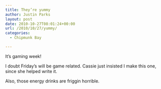 ```yaml
---
title: They’re yummy
author: Justin Parks
layout: post
date: 2010-10-27T08:01:24+00:00
url: /2010/10/27/yummy/
categories:
  - Chipmunk Bay

---
```

It&#8217;s gaming week!

I doubt Friday&#8217;s will be game related. Cassie just insisted I make this one, since she helped write it.
  
Also, those energy drinks are friggin horrible.